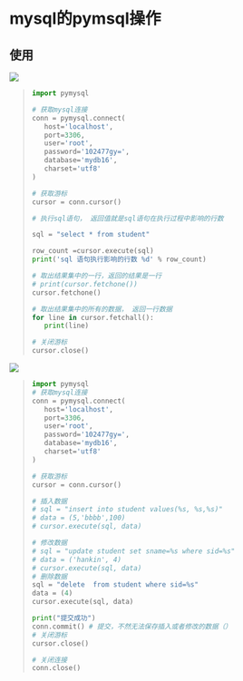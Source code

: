 # mysql的pymsql操作

## 使用

![](/Users/guohaojin/Desktop/春招-招聘-计算基础总结/数据库/imgs/0--pymsql.png)

>```python
>import pymysql
>
># 获取mysql连接
>conn = pymysql.connect(
>    host='localhost',
>    port=3306,
>    user='root',
>    password='102477gy=',
>    database='mydb16',
>    charset='utf8'
>)
>
># 获取游标
>cursor = conn.cursor()
>
># 执行sql语句， 返回值就是sql语句在执行过程中影响的行数
>
>sql = "select * from student"
>
>row_count =cursor.execute(sql)
>print('sql 语句执行影响的行数 %d' % row_count)
>
># 取出结果集中的一行，返回的结果是一行
># print(cursor.fetchone())
>cursor.fetchone()
>
># 取出结果集中的所有的数据， 返回一行数据
>for line in cursor.fetchall():
>    print(line)
>
># 关闭游标
>cursor.close()
>```
>
>

![](/Users/guohaojin/Desktop/春招-招聘-计算基础总结/数据库/imgs/0--pymsql-2.png)

>```python
>import pymysql
># 获取mysql连接
>conn = pymysql.connect(
>    host='localhost',
>    port=3306,
>    user='root',
>    password='102477gy=',
>    database='mydb16',
>    charset='utf8'
>)
>
># 获取游标
>cursor = conn.cursor()
>
># 插入数据
># sql = "insert into student values(%s, %s,%s)"
># data = (5,'bbbb',100)
># cursor.execute(sql, data)
>
># 修改数据
># sql = "update student set sname=%s where sid=%s"
># data = ('hankin', 4)
># cursor.execute(sql, data)
># 删除数据
>sql = "delete  from student where sid=%s"
>data = (4)
>cursor.execute(sql, data)
>
>print("提交成功")
>conn.commit() # 提交，不然无法保存插入或者修改的数据（）
># 关闭游标
>cursor.close()
>
># 关闭连接
>conn.close()
>```
>
>
>
>

































